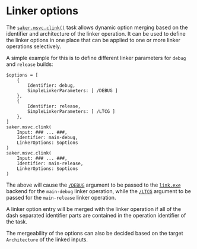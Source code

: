 # Linker options

The [`saker.msvc.clink()`](/taskdoc/saker.msvc.clink.html) task allows dynamic option merging based on the identifier and architecture of the linker operation. It can be used to define the linker options in one place that can be applied to one or more linker operations selectively.

A simple example for this is to define different linker parameters for `debug` and `release` builds:

```sakerscript
$options = [
	{
		Identifier: debug,
		SimpleLinkerParameters: [ /DEBUG ]
	},
	{
		Identifier: release,
		SimpleLinkerParameters: [ /LTCG ]
	},
]
saker.msvc.clink(
	Input: ### ... ###,
	Identifier: main-debug,
	LinkerOptions: $options
)
saker.msvc.clink(
	Input: ### ... ###,
	Identifier: main-release,
	LinkerOptions: $options
)
```

The above will cause the [`/DEBUG`](https://docs.microsoft.com/en-us/cpp/build/reference/debug-generate-debug-info?view=vs-2019) argument to be passed to the [`link.exe`](https://docs.microsoft.com/en-us/cpp/build/reference/linking?view=vs-2019) backend for the `main-debug` linker operation, while the [`/LTCG`](https://docs.microsoft.com/en-us/cpp/build/reference/ltcg-link-time-code-generation?view=vs-2019) argument to be passed for the `main-release` linker operation.

A linker option entry will be merged with the linker operation if all of the dash separated identifier parts are contained in the operation identifier of the task.

The mergeability of the options can also be decided based on the target `Architecture` of the linked inputs.
